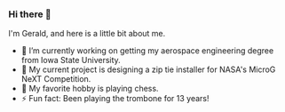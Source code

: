 ### Hi there 👋

I'm Gerald, and here is a little bit about me.

- 🔭 I’m currently working on getting my aerospace engineering degree from Iowa State University.
- 🌱 My current project is designing a zip tie installer for NASA's MicroG NeXT Competition.
- 💬 My favorite hobby is playing chess.
- ⚡ Fun fact: Been playing the trombone for 13 years!

